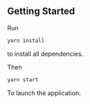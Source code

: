 ## Getting Started
Run 
```bash
yarn install
```
to install all dependencies.

Then 
```bash
yarn start
```

To launch the application.

